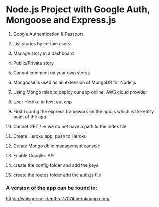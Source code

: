 # Node.js Project with Google Auth, Mongoose and Express.js
1. Google Authentication & Passport
2. List stories by certain users
3. Manage story in a dashboard
4. Public/Private story
5. Cannot comment on your own storys 
6. Mongoose is used as an extension of MongoDB for Node.js
7. Using Mongo mlab to deploy our app online; AWS cloud provider
8. User Heroku to host out app

1. First I config the express framework on the app.js which is the entry point of the app 
2. Cannot GET / => we do not have a path to the index file
3. Create Heroku app, push to Heroku
4. Create Mongo db in management console
5. Enable Google+ API
6. create the config folder and add the keys
7. create the routes folder add the auth.js file


### A version of the app can be found in: 
https://whispering-depths-77074.herokuapp.com/
